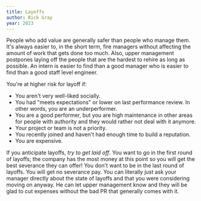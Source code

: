 ```yaml
---
title: Layoffs
author: Rick Gray
year: 2023
---
```

People who add value are generally safer than people who manage them. It's always easier to, in the short term, fire managers without affecting the amount of work that gets done too much. Also, upper management postpones laying off the people that are the hardest to rehire as long as possible. An intern is easier to find than a good manager who is easier to find than a good staff level engineer.

You're at higher risk for layoff if:
* You aren't very well-liked socially.
* You had "meets expectations" or lower on last performance review. In other words, you are an underperformer.
* You are a good performer, but you are high maintenance in other areas for people with authority and they would rather not deal with it anymore.
* Your project or team is not a priority.
* You recently joined and haven't had enough time to build a reputation.
* You are expensive.

If you anticipate layoffs, _try to get laid off_. You want to go in the first round of layoffs; the company has the most money at this point so you will get the best severance they can offer! You don't want to be in the last round of layoffs. You will get no severance pay. You can literally just ask your manager directly about the state of layoffs and that you were considering moving on anyway. He can let upper management know and they will be glad to cut expenses without the bad PR that generally comes with it.